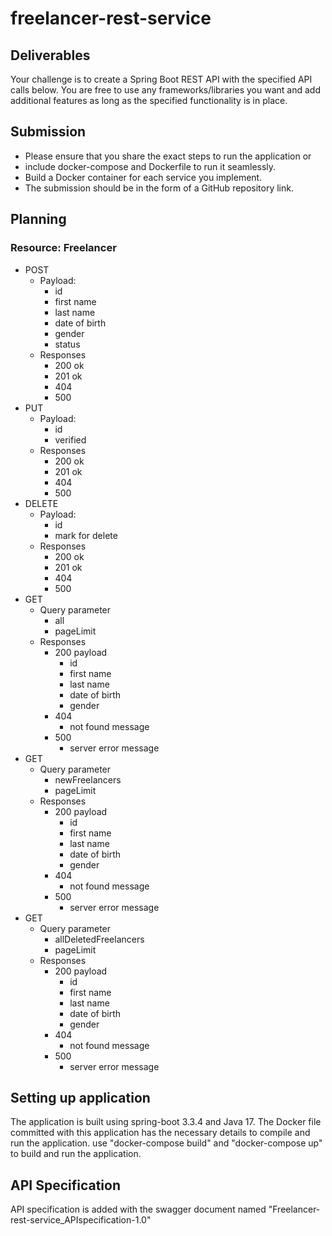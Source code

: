 # freelancer-rest-service
## Deliverables ##
  Your challenge is to create a Spring Boot REST API with the specified API calls below. You are free to use any frameworks/libraries you want and add additional features as long as the specified functionality is in place.
## Submission ##
  - Please ensure that you share the exact steps to run the application or 
  - include docker-compose and Dockerfile to run it seamlessly.
  - Build a Docker container for each service you implement.
  - The submission should be in the form of a GitHub repository link.
## Planning ##
### Resource: Freelancer ###
  - POST
    - Payload:
      - id
      - first name
      - last name
      - date of birth
      - gender
      - status
    - Responses
      - 200 ok
      - 201 ok
      - 404
      - 500
  - PUT
    - Payload:
      - id
      - verified
    - Responses
      - 200 ok
      - 201 ok
      - 404
      - 500
  - DELETE
    - Payload:
      - id
      - mark for delete
    - Responses
      - 200 ok
      - 201 ok
      - 404
      - 500
  - GET
    - Query parameter
      - all
      - pageLimit
    - Responses
      - 200 payload
        - id
        - first name
        - last name
        - date of birth
        - gender
      - 404
        - not found message
      - 500
        - server error message
  - GET
    - Query parameter
      - newFreelancers
      - pageLimit
    - Responses
      - 200 payload
        - id
        - first name
        - last name
        - date of birth
        - gender
      - 404
        - not found message
      - 500
        - server error message
  - GET
    - Query parameter
      - allDeletedFreelancers
      - pageLimit
    - Responses
      - 200 payload
        - id
        - first name
        - last name
        - date of birth
        - gender
      - 404
        - not found message
      - 500
        - server error message
## Setting up application ##
  The application is built using spring-boot 3.3.4 and Java 17. The Docker file committed with this application has the necessary details to compile and run the application.
  use "docker-compose build" and "docker-compose up" to build and run the application.
## API Specification ##
  API specification is added with the swagger document named "Freelancer-rest-service_APIspecification-1.0"
